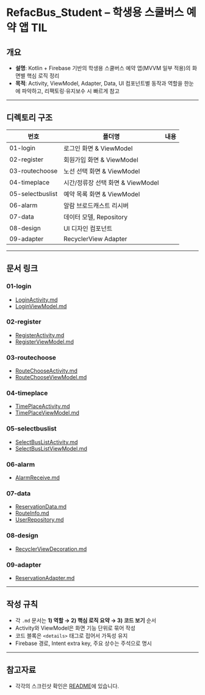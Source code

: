 # RefacBus_Student – 학생용 스쿨버스 예약 앱 TIL

## 개요
- **설명**: Kotlin + Firebase 기반의 학생용 스쿨버스 예약 앱(MVVM 일부 적용)의 화면별 핵심 로직 정리
- **목적**: Activity, ViewModel, Adapter, Data, UI 컴포넌트별 동작과 역할을 한눈에 파악하고, 리팩토링·유지보수 시 빠르게 참고

---

## 디렉토리 구조

| 번호 | 폴더명                | 내용 |
|------|----------------------|------|
| 01-login       | 로그인 화면 & ViewModel |
| 02-register    | 회원가입 화면 & ViewModel |
| 03-routechoose | 노선 선택 화면 & ViewModel |
| 04-timeplace   | 시간/정류장 선택 화면 & ViewModel |
| 05-selectbuslist | 예약 목록 화면 & ViewModel |
| 06-alarm       | 알람 브로드캐스트 리시버 |
| 07-data        | 데이터 모델, Repository |
| 08-design      | UI 디자인 컴포넌트 |
| 09-adapter     | RecyclerView Adapter |

---

## 문서 링크

### 01-login
- [LoginActivity.md](./01-login/LoginActivity.md)
- [LoginViewModel.md](./01-login/LoginViewModel.md)

### 02-register
- [RegisterActivity.md](./02-register/RegisterActivity.md)
- [RegisterViewModel.md](./02-register/RegisterViewModel.md)

### 03-routechoose
- [RouteChooseActivity.md](./03-routechoose/RouteChooseActivity.md)
- [RouteChooseViewModel.md](./03-routechoose/RouteChooseViewModel.md)

### 04-timeplace
- [TimePlaceActivity.md](./04-timeplace/TimePlaceActivity.md)
- [TimePlaceViewModel.md](./04-timeplace/TimePlaceViewModel.md)

### 05-selectbuslist
- [SelectBusListActivity.md](./05-selectbuslist/SelectBusListActivity.md)
- [SelectBusListViewModel.md](./05-selectbuslist/SelectBusListViewModel.md)

### 06-alarm
- [AlarmReceive.md](./06-alarm/AlarmReceive.md)

### 07-data
- [ReservationData.md](./07-data/ReservationData.md)
- [RouteInfo.md](./07-data/RouteInfo.md)
- [UserRepository.md](./07-data/UserRepository.md)

### 08-design
- [RecyclerViewDecoration.md](./08-design/RecyclerViewDecoration.md)

### 09-adapter
- [ReservationAdapter.md](./09-adapter/ReservationAdapter.md)

---

## 작성 규칙
- 각 `.md` 문서는 **1) 역할 → 2) 핵심 로직 요약 → 3) 코드 보기** 순서
- Activity와 ViewModel은 화면 기능 단위로 묶어 작성
- 코드 블록은 `<details>` 태그로 접어서 가독성 유지
- Firebase 경로, Intent extra key, 주요 상수는 주석으로 명시

---

## 참고자료
- 각각의 스크린샷 확인은 [README](https://github.com/wonna-0830/RefacSchoolBusReservationForUser-kotlin)에 있습니다.
